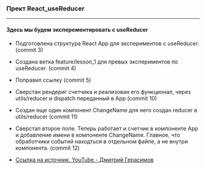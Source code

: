 ### Прект React_useReducer
---
#### Здесь мы будем эксперементировать с useReducer
* Подготовлена структура React App для экспериментов с useReducer. (commit 3)
* Создана ветка feature/lesson_1 для превых экспериментов по useReducer. (commit 4)
* Поправил ссылку (commit 5)
* Сверстан рендериг счетчика и реализован его функционал, через utils/reducer и dispatch переданный в App (commit 10)
* Создан еще один компонент ChangeName для него создан reducer в utils/reducer (commit 11)
* Сверстал второе поле. Теперь работает и счетчик в компоненте App и добавление имени в компоненте ChangeName. Главное, что обработчики событий находться в отдельном файле, а не внутри компонента. (commit 12)


* [Ссылка на источник. YouTube - Дмитрий Герасимов](https://yandex.ru/video/preview/9299914990903594854)